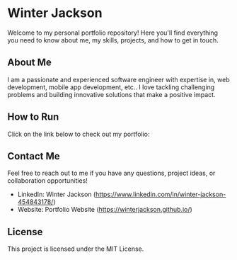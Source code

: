 # Winter Jackson

Welcome to my personal portfolio repository! Here you'll find everything you need to know about me, my skills, projects, and how to get in touch.

## About Me

I am a passionate and experienced software engineer with expertise in, web development, mobile app development, etc.. I love tackling challenging problems and building innovative solutions that make a positive impact.

## How to Run

Click on the link below to check out my portfolio:




## Contact Me

Feel free to reach out to me if you have any questions, project ideas, or collaboration opportunities!

- LinkedIn: Winter Jackson (https://www.linkedin.com/in/winter-jackson-454843178/)
- Website: Portfolio Website (https://winterjackson.github.io/)

## License

This project is licensed under the MIT License.
